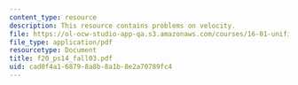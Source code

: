 ```yaml
---
content_type: resource
description: This resource contains problems on velocity.
file: https://ol-ocw-studio-app-qa.s3.amazonaws.com/courses/16-01-unified-engineering-i-ii-iii-iv-fall-2005-spring-2006/cad0f4a168798a8b8a1b8e2a70789fc4_f20_ps14_fall03.pdf
file_type: application/pdf
resourcetype: Document
title: f20_ps14_fall03.pdf
uid: cad0f4a1-6879-8a8b-8a1b-8e2a70789fc4
---
```


